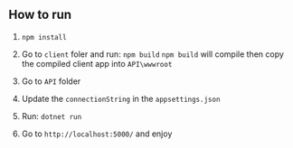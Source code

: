 
## How to run
1. `npm install`
2. Go to `client` foler and run: `npm build`
`npm build` will compile then copy the compiled client app into `API\wwwroot`

3. Go to `API` folder
4. Update the `connectionString` in the `appsettings.json`
5. Run: `dotnet run`
6. Go to `http://localhost:5000/` and enjoy


